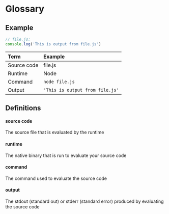 # Glossary

## Example

```js
// file.js:
console.log('This is output from file.js')
```

| Term         | Example                         |
| :----------- | :------------------------------ |
| Source code  | file.js                         |
| Runtime      | Node                            |
| Command      | `node file.js`                  |
| Output       | `'This is output from file.js'` |

## Definitions

#### source code

The source file that is evaluated by the runtime

#### runtime

The native binary that is run to evaluate your source code

#### command

The command used to evaluate the source code

#### output

The stdout (standard out) or stderr (standard error) produced by evaluating the source code
